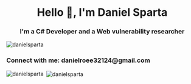 <h1 align="center">Hello 👋, I'm Daniel Sparta</h1>
<h3 align="center">I'm a C# Developer and a Web vulnerability researcher</h3>

<p align="left"> <img src="https://komarev.com/ghpvc/?username=danielsparta&label=Profile%20views&color=0e75b6&style=flat" alt="danielsparta" /> </p>

<h3 align="left">Connect with me: danielroee32124@gmail.com</h3>
<p align="left">
</p>

<p><img align="left" src="https://github-readme-stats.vercel.app/api/top-langs?username=danielsparta&show_icons=true&locale=en&layout=compact" alt="danielsparta" /></p>

<p>&nbsp;<img align="center" src="https://github-readme-stats.vercel.app/api?username=danielsparta&show_icons=true&locale=en" alt="danielsparta" /></p>
